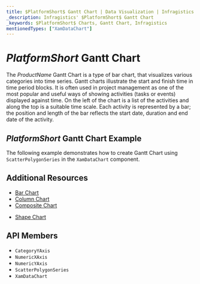 ```yaml
---
title: $PlatformShort$ Gantt Chart | Data Visualization | Infragistics
_description: Infragistics' $PlatformShort$ Gantt Chart
_keywords: $PlatformShort$ Charts, Gantt Chart, Infragistics
mentionedTypes: ["XamDataChart"]
---
```

# $PlatformShort$ Gantt Chart

The $ProductName$ Gantt Chart is a type of bar chart, that visualizes various categories into time series. Gantt charts illustrate the start and finish time in time period blocks. It is often used in project management as one of the most popular and useful ways of showing activities (tasks or events) displayed against time. On the left of the chart is a list of the activities and along the top is a suitable time scale. Each activity is represented by a bar; the position and length of the bar reflects the start date, duration and end date of the activity.


## $PlatformShort$ Gantt Chart Example

The following example demonstrates how to create Gantt Chart using `ScatterPolygonSeries` in the `XamDataChart` component.

<code-view style="height: 600px"
           data-demos-base-url="{environment:dvDemosBaseUrl}"
           iframe-src="{environment:dvDemosBaseUrl}/charts/data-chart-gantt-chart"
           alt="$PlatformShort$ Gantt Chart Example" >
</code-view>

<div class="divider--half"></div>

## Additional Resources
- [Bar Chart](bar-chart.md)
- [Column Chart](column-chart.md)
- [Composite Chart](composite-chart.md)
<!-- - [Pyramid Chart](pyramid-chart.md) -->
- [Shape Chart](shape-chart.md)

## API Members
- `CategoryYAxis`
- `NumericXAxis`
- `NumericYAxis`
- `ScatterPolygonSeries`
- `XamDataChart`
